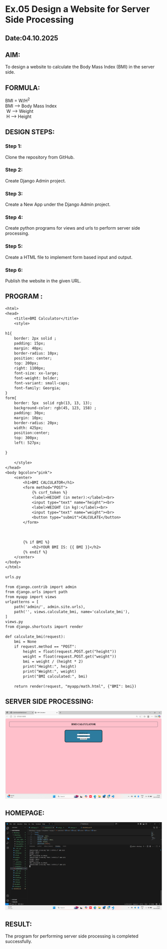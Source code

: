 # Ex.05 Design a Website for Server Side Processing
## Date:04.10.2025

## AIM:
 To design a website to calculate the Body Mass Index (BMI) in the server side.


## FORMULA:
BMI = W/H<sup>2</sup>
<br> BMI --> Body Mass Index
<br> W --> Weight
<br> H --> Height

## DESIGN STEPS:

### Step 1:
Clone the repository from GitHub.

### Step 2:
Create Django Admin project.

### Step 3:
Create a New App under the Django Admin project.

### Step 4:
Create python programs for views and urls to perform server side processing.

### Step 5:
Create a HTML file to implement form based input and output.

### Step 6:
Publish the website in the given URL.

## PROGRAM :
```
<html>
<head>
    <title>BMI Calculator</title>
    <style>
        
h1{
    border: 2px solid ;
    padding: 15px;
    margin: 40px;
    border-radius: 10px;
    position: center;
    top: 200px;
    right: 1100px;
    font-size: xx-large;
    font-weight: bolder;
    font-variant: small-caps;
    font-family: Georgia;
}
form{
    border: 5px  solid rgb(13, 13, 13);
    background-color: rgb(45, 123, 158) ;
    padding: 30px;
    margin: 10px;
    border-radius: 20px;
    width: 425px;
    position:center;
    top: 300px;
    left: 527px;
    
}

    </style>
</head>
<body bgcolor="pink">
    <center>
        <h1>BMI CALCULATOR</h1>
        <form method="POST">
            {% csrf_token %}
            <label>HEIGHT (in meter):</label><br>
            <input type="text" name="height"><br>
            <label>WEIGHT (in kg):</label><br>
            <input type="text" name="weight"><br>
            <button type="submit">CALCULATE</button>
        </form>

        

        {% if BMI %}
            <h2>YOUR BMI IS: {{ BMI }}</h2>
        {% endif %}
    </center>
</body>
</html>

urls.py

from django.contrib import admin
from django.urls import path
from myapp import views
urlpatterns = [
    path('admin/', admin.site.urls),
    path('', views.calculate_bmi, name='calculate_bmi'),
]
views.py
from django.shortcuts import render

def calculate_bmi(request):
    bmi = None  
    if request.method == "POST":
        height = float(request.POST.get("height"))
        weight = float(request.POST.get("weight"))
        bmi = weight / (height * 2)
        print("Height:", height)
        print("Weight:", weight)
        print("BMI calculated:", bmi)

    return render(request, "myapp/math.html", {"BMI": bmi})

```


## SERVER SIDE PROCESSING:
![alt text](<Screenshot (34)-1.png>)

## HOMEPAGE:
![alt text](<Screenshot (35)-1.png>)

## RESULT:
The program for performing server side processing is completed successfully.
